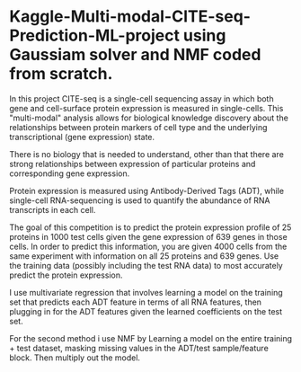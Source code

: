 # Kaggle-Multi-modal-CITE-seq-Prediction-ML-project using Gaussiam solver and NMF coded from scratch.

In this project CITE-seq is a single-cell sequencing assay in which both gene and cell-surface protein expression is measured in single-cells. This "multi-modal" analysis allows for biological knowledge discovery about the relationships between protein markers of cell type and the underlying transcriptional (gene expression) state.

There is no biology that is needed to understand, other than that there are strong relationships between expression of particular proteins and corresponding gene expression.

Protein expression is measured using Antibody-Derived Tags (ADT), while single-cell RNA-sequencing is used to quantify the abundance of RNA transcripts in each cell.

The goal of this competition is to predict the protein expression profile of 25 proteins in 1000 test cells given the gene expression of 639 genes in those cells. In order to predict this information, you are given 4000 cells from the same experiment with information on all 25 proteins and 639 genes. Use the training data (possibly including the test RNA data) to most accurately predict the protein expression.

I use multivariate regression that involves learning a model on the training set that predicts each ADT feature in terms of all RNA features, then plugging in for the ADT features given the learned coefficients on the test set.

For the second method i use NMF by Learning a model on the entire training + test dataset, masking missing values in the ADT/test sample/feature block. Then multiply out the model.
